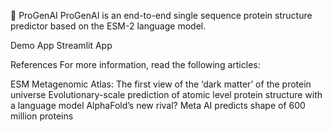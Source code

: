 🎈 ProGenAI
ProGenAI is an end-to-end single sequence protein structure predictor based on the ESM-2 language model.

Demo App
Streamlit App


References
For more information, read the following articles:

ESM Metagenomic Atlas: The first view of the ‘dark matter’ of the protein universe
Evolutionary-scale prediction of atomic level protein structure with a language model
AlphaFold’s new rival? Meta AI predicts shape of 600 million proteins
